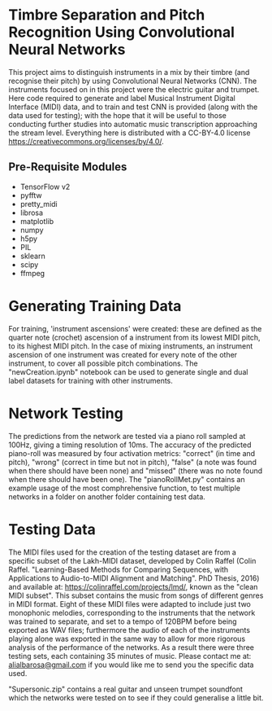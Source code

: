 # Timbre Separation and Pitch Recognition Using Convolutional Neural Networks
This project aims to distinguish instruments in a mix by their timbre (and recognise their pitch) by using Convolutional Neural Networks (CNN). The instruments focused on in this project were the electric guitar and trumpet. Here code required to generate and label Musical Instrument Digital Interface (MIDI) data, and to train and test CNN is provided (along with the data used for testing); with the hope that it will be useful to those conducting further studies into automatic music transcription approaching the stream level. Everything here is distributed with a CC-BY-4.0 license https://creativecommons.org/licenses/by/4.0/.
## Pre-Requisite Modules
- TensorFlow v2
- pyfftw         
- pretty_midi
- librosa
- matplotlib
- numpy
- h5py
- PIL
- sklearn
- scipy
- ffmpeg

# Generating Training Data
For training, 'instrument ascensions' were created: these are defined as the quarter note (crochet) ascension of a instrument from its lowest MIDI pitch, to its highest MIDI pitch. In the case of mixing instruments, an instrument ascension of one instrument was created for every note of the other instrument, to cover all possible pitch combinations. The "newCreation.ipynb" notebook can be used to generate single and dual label datasets for training with other instruments.

# Network Testing
The predictions from the network are tested via a piano roll sampled at 100Hz, giving a timing resolution of 10ms. The accuracy of the predicted piano-roll was measured by four activation metrics: "correct" (in time and pitch), "wrong" (correct in time but not in pitch), "false" (a note was found when there should have been none) and "missed" (there was no note found when there should have been one). The "pianoRollMet.py" contains an example usage of the most comphrehensive function, to test multiple networks in a folder on another folder containing test data.
# Testing Data
The MIDI files used for the creation of the testing dataset are from a specific subset of the Lakh-MIDI dataset, developed by Colin Raffel (Colin Raffel. "Learning-Based Methods for Comparing Sequences, with Applications to Audio-to-MIDI Alignment and Matching". PhD Thesis, 2016) and available at: https://colinraffel.com/projects/lmd/, known as the "clean MIDI subset". This subset contains the music from songs of different genres in MIDI format. Eight of these MIDI files were adapted to include just two monophonic melodies, corresponding to the instruments that the network was trained to separate, and set to a tempo of 120BPM before being exported as WAV files; furthermore the audio of each of the instruments playing alone was exported in the same way to allow for more rigorous analysis of the performance of the networks. As a result there were three testing sets, each containing 35 minutes of music. Please contact me at: alialbarosa@gmail.com if you would like me to send you the specific data used.

"Supersonic.zip" contains a real guitar and unseen trumpet soundfont which the networks were tested on to see if they could generalise a little bit.
